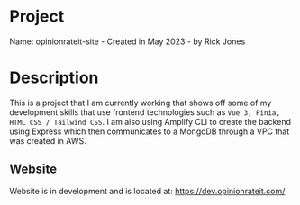 # Project
Name: opinionrateit-site - Created in May 2023 - by Rick Jones

# Description
This is a project that I am currently working that shows off some of my development skills that use frontend technologies such as `Vue 3, Pinia, HTML CSS / Tailwind CSS`. I am also using Amplify CLI to create the backend using Express which then communicates to a MongoDB through a VPC that was created in AWS.

## Website
Website is in development and is located at: https://dev.opinionrateit.com/


